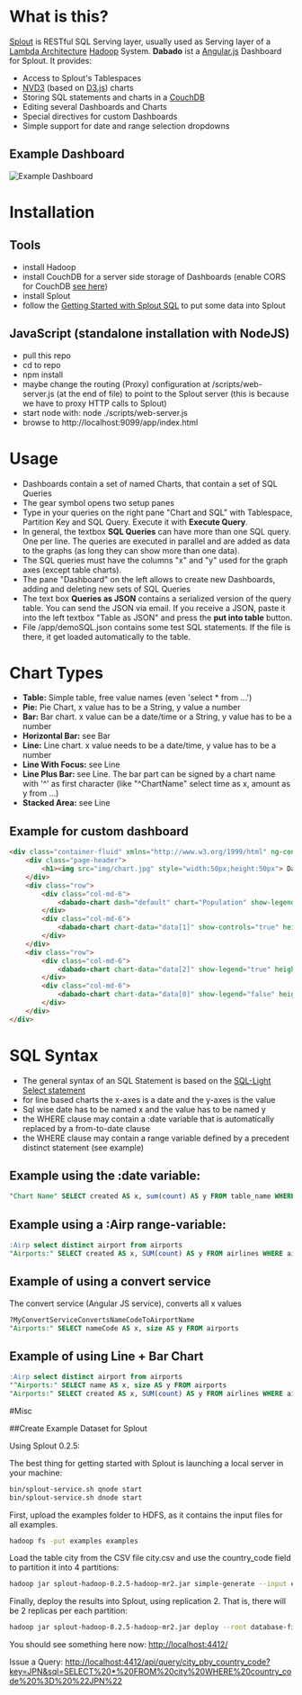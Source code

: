 # What is this?

[Splout](http://sploutsql.com/) is RESTful SQL Serving layer, usually used as Serving layer of a [Lambda Architecture](http://lambda-architecture.net/) [Hadoop](http://hadoop.apache.org/) System.
**Dabado** ist a [Angular.js](https://angularjs.org/) Dashboard for Splout. 
It provides:

* Access to Splout's Tablespaces
* [NVD3](http://nvd3.org/) (based on [D3.js](http://d3js.org/)) charts
* Storing SQL statements and charts in a [CouchDB](http://couchdb.apache.org/)
* Editing several Dashboards and Charts
* Special directives for custom Dashboards
* Simple support for date and range selection dropdowns

## Example Dashboard
![Example Dashboard](https://raw.githubusercontent.com/FaKod/Dabado/master/ChartDemoScreenshot.png)

# Installation

## Tools
* install Hadoop
* install CouchDB for a server side storage of Dashboards (enable CORS for CouchDB [see here](http://docs.couchdb.org/en/1.6.1/config/http.html#cross-origin-resource-sharing))
* install Splout
* follow the [Getting Started with Splout SQL](http://sploutsql.com/gettingstarted.html) to put some data into Splout

## JavaScript (standalone installation with NodeJS)
* pull this repo  
* cd to repo
* npm install
* maybe change the routing (Proxy) configuration at /scripts/web-server.js (at the end of file) to point to the Splout server (this is because we have to proxy HTTP calls to Splout)
* start node with: node ./scripts/web-server.js
* browse to http://localhost:9099/app/index.html

# Usage
* Dashboards contain a set of named Charts, that contain a set of SQL Queries
* The gear symbol opens two setup panes
* Type in your queries on the right pane "Chart and SQL" with Tablespace, Partition Key and SQL Query. Execute it with **Execute Query**. 
* In general, the textbox **SQL Queries** can have more than one SQL query. One per line. The queries are executed in parallel and are added as data to the graphs (as long they can show more than one data).
* The SQL queries must have the columns "x" and "y" used for the graph axes (except table charts).
* The pane "Dashboard" on the left allows to create new Dashboards, adding and deleting new sets of SQL Queries
* The text box **Queries as JSON** contains a serialized version of the query table. You can send the JSON via email. If you receive a JSON, paste it into the left textbox "Table as JSON" and press the **put into table** button. 
* File /app/demoSQL.json contains some test SQL statements. If the file is there, it get loaded automatically to the table.

# Chart Types
* **Table:** Simple table, free value names (even 'select * from ...')
* **Pie:** Pie Chart, x value has to be a String, y value a number
* **Bar:** Bar chart. x value can be a date/time or a String, y value has to be a number
* **Horizontal Bar:** see Bar
* **Line:** Line chart. x value needs to be a date/time, y value has to be a number
* **Line With Focus:** see Line
* **Line Plus Bar:** see Line. The bar part can be signed by a chart name with '^' as first character (like "^ChartName" select time as x, amount as y from ...)
* **Stacked Area:** see Line

## Example for custom dashboard
```html
<div class="container-fluid" xmlns="http://www.w3.org/1999/html" ng-controller="dabadoDataController">
    <div class="page-header">
        <h1><img src="img/chart.jpg" style="width:50px;height:50px"> DaBaDo Chart Demo</h1>
    </div>
    <div class="row">
        <div class="col-md-6">
            <dabado-chart dash="default" chart="Population" show-legend="true" height="500" margin="{top: 1, right: 1, bottom: 1, left: 150}"></dabado-chart>
        </div>
        <div class="col-md-6">
            <dabado-chart chart-data="data[1]" show-controls="true" height="500" margin="{top: 10, right: 10, bottom: 100, left: 100}"></dabado-chart>
        </div>
    </div>
    <div class="row">
        <div class="col-md-6">
            <dabado-chart chart-data="data[2]" show-legend="true" height="500"></dabado-chart>
        </div>
        <div class="col-md-6">
            <dabado-chart chart-data="data[0]" show-legend="false" height="500" margin="1"></dabado-chart>
        </div>
    </div>
</div>
```

# SQL Syntax
* The general syntax of an SQL Statement is based on the [SQL-Light Select statement](http://www.sqlite.org/lang_select.html)
* for line based charts the x-axes is a date and the y-axes is the value
* Sql wise date has to be named x and the value has to be named y
* the WHERE clause may contain a :date variable that is automatically replaced by a from-to-date clause
* the WHERE clause may contain a range variable defined by a precedent distinct statement (see example)

## Example using the :date variable:
```sql
"Chart Name" SELECT created AS x, sum(count) AS y FROM table_name WHERE :date group by created ORDER BY created
```

## Example using a :Airp range-variable:
```sql
:Airp select distinct airport from airports
"Airports:" SELECT created AS x, SUM(count) AS y FROM airlines WHERE airport like :Airp and :date GROUP BY created ORDER BY created
```

## Example of using a convert service
The convert service (Angular JS service), converts all x values
```sql
?MyConvertServiceConvertsNameCodeToAirportName
"Airports:" SELECT nameCode AS x, size AS y FROM airports
```

## Example of using Line + Bar Chart
```sql
:Airp select distinct airport from airports
"^Airports:" SELECT name AS x, size AS y FROM airports
"Airports:" SELECT created AS x, SUM(count) AS y FROM airlines WHERE airport like :Airp and :date GROUP BY created ORDER BY created
```

#Misc

##Create Example Dataset for Splout

Using Splout 0.2.5:

The best thing for getting started with Splout is launching a local server in your machine:
```bash
bin/splout-service.sh qnode start
bin/splout-service.sh dnode start
```

First, upload the examples folder to HDFS, as it contains the input files for all examples.
```bash
hadoop fs -put examples examples
```

Load the table city from the CSV file city.csv and use the country_code field to partition it into 4 partitions:
```bash
hadoop jar splout-hadoop-0.2.5-hadoop-mr2.jar simple-generate --input examples/world/city.csv --output database-files --tablespace city_pby_country_code --table city --separator , --escape \\ --quotes \"\"\" --nullstring \\N --schema "id:int,name:string,country_code:string,district:string,population:int" --partitionby country_code --partitions 4
```

Finally, deploy the results into Splout, using replication 2. That is, there will be 2 replicas per each partition:
```bash
hadoop jar splout-hadoop-0.2.5-hadoop-mr2.jar deploy --root database-files --tablespaces city_pby_country_code --replication 2 --qnode http://localhost:4412
```

You should see something here now: 
[http://localhost:4412/](http://localhost:4412/)

Issue a Query: 
[http://localhost:4412/api/query/city_pby_country_code?key=JPN&sql=SELECT%20*%20FROM%20city%20WHERE%20country_code%20%3D%20%22JPN%22](http://localhost:4412/api/query/city_pby_country_code?key=JPN&sql=SELECT%20*%20FROM%20city%20WHERE%20country_code%20%3D%20%22JPN%22)
